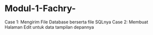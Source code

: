 # Modul-1-Fachry-
Case 1: Mengirim File Database berserta file SQLnya
Case 2: Membuat Halaman Edit untuk data tampilan depannya
